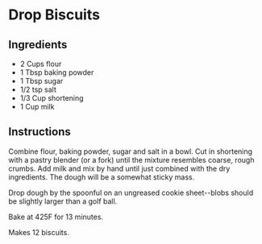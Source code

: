 # Drop Biscuits

## Ingredients

* 2 Cups flour
* 1 Tbsp baking powder
* 1 Tbsp sugar
* 1/2 tsp salt
* 1/3 Cup shortening
* 1 Cup milk

## Instructions

Combine flour, baking powder, sugar and salt in a bowl. Cut in shortening with a pastry blender (or a fork) until the mixture resembles coarse, rough crumbs. Add milk and mix by hand until just combined with the dry ingredients. The dough will be a somewhat sticky mass.

Drop dough by the spoonful on an ungreased cookie sheet--blobs should be slightly larger than a golf ball.

Bake at 425F for 13 minutes.

Makes 12 biscuits.
